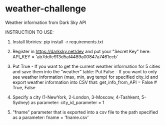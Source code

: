 # weather-challenge
 Weather information from Dark Sky API

INSTRUCTION TO USE:

1. Install libriries: pip install -r requirements.txt

2. Register in https://darksky.net/dev and put your "Secret Key" here:
API_KEY = 'ab7ddfe913d5af4489a00847a7461ecb'

3. Put True - If you want to get the current weather information for 5 cities and save them into the “weather” table:
   Put False - If you want to only see weather information (max, min, avg temp) for specified city_id and export weather information into CSV that:
   get_info_from_API = False # True, False

4. Specify a city (1-NewYork, 2-London, 3-Moscow, 4-Tashkent, 5-Sydney) as parameter:
   city_id_parameter = 1

5. "fname" parameter that is exported into a csv file to the path specified as a parameter:
   fname = 'fname.csv'
